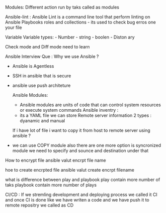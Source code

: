 Modules: Different action run by taks called as modules 

Ansible-lint : Ansible Lint is a command line tool that perform linting on Ansible Playbooks roles and collections 
              - its used to check bug erros one your file 

  Variable 
      Variable types: 
             -  Number
             - string 
             - boolen
             - Diston ary 
              
Check mode and Diff mode need to learn 



Ansible Interview Que :
Why we use Ansible ?
- Ansible is Agentless 
- SSH in ansible that is secure 
- ansible use push architeture

  Ansible Modules:
   - Ansible modules are units of code that can control system resources or execute system commands
  Ansible inventry :
    - its a YAML file we can store Remote server information
    2 types :
      dyanamic and manual

   If i have lot of file i want to copy it from host to remote server using ansible ?
 -  we can use COPY module also there are one more option is syncronized module we need to specify and sounce and destination under that

   How to encrypt file 
   ansible valut encrpt file name 

   hoe to create encrpted file 
   ansible valut create encrpt filename 

what is difference between play and playbook
play contain more number of taks 
playbook contain more number of plays 
   

 CI/CD  : If we stremling development and deploying process we called it CI and once CI is done like we have writen a code and we have push it to remote repositry we called as CD 
 

